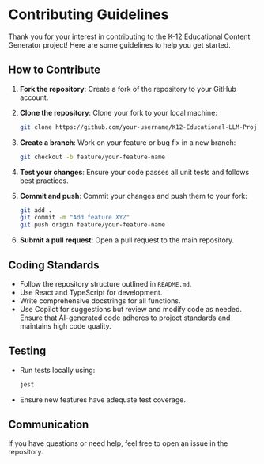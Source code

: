 # Contributing Guidelines

Thank you for your interest in contributing to the K-12 Educational Content Generator project! Here are some guidelines to help you get started.

## How to Contribute

1. **Fork the repository**: Create a fork of the repository to your GitHub account.
2. **Clone the repository**: Clone your fork to your local machine:

   ```bash
   git clone https://github.com/your-username/K12-Educational-LLM-Project.git
   ```

3. **Create a branch**: Work on your feature or bug fix in a new branch:

   ```bash
   git checkout -b feature/your-feature-name
   ```

4. **Test your changes**: Ensure your code passes all unit tests and follows best practices.

5. **Commit and push**: Commit your changes and push them to your fork:

   ```bash
   git add .
   git commit -m "Add feature XYZ"
   git push origin feature/your-feature-name
   ```

6. **Submit a pull request**: Open a pull request to the main repository.

## Coding Standards

- Follow the repository structure outlined in `README.md`.
- Use React and TypeScript for development.
- Write comprehensive docstrings for all functions.
- Use Copilot for suggestions but review and modify code as needed. Ensure that AI-generated code adheres to project standards and maintains high code quality.

## Testing

- Run tests locally using:

   ```bash
   jest
   ```

- Ensure new features have adequate test coverage.

## Communication

If you have questions or need help, feel free to open an issue in the repository.
